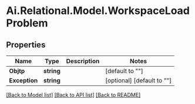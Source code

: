 
# Ai.Relational.Model.WorkspaceLoadProblem

## Properties

Name | Type | Description | Notes
------------ | ------------- | ------------- | -------------
**Objtp** | **string** |  | [default to ""]
**Exception** | **string** |  | [optional] [default to ""]

[[Back to Model list]](../README.md#documentation-for-models)
[[Back to API list]](../README.md#documentation-for-api-endpoints)
[[Back to README]](../README.md)

